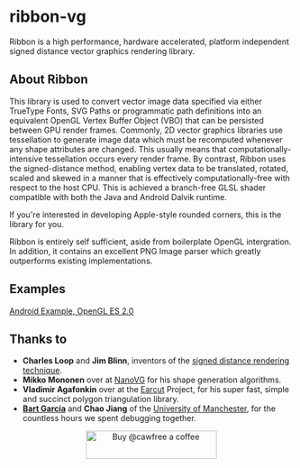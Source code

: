 # ribbon-vg

Ribbon is a high performance, hardware accelerated, platform independent signed distance vector graphics rendering library.

## About Ribbon

This library is used to convert vector image data specified via either TrueType Fonts, SVG Paths or programmatic path definitions into an equivalent OpenGL Vertex Buffer Object (VBO) that can be persisted between GPU render frames. Commonly, 2D vector graphics libraries use tessellation to generate image data which must be recomputed whenever any shape attributes are changed. This usually means that computationally-intensive tessellation occurs every render frame. By contrast, Ribbon uses the signed-distance method, enabling vertex data to be translated, rotated, scaled and skewed in a manner that is effectively computationally-free with respect to the host CPU. This is achieved a branch-free GLSL shader compatible with both the Java and Android Dalvik runtime. 

If you're interested in developing Apple-style rounded corners, this is the library for you.

Ribbon is entirely self sufficient, aside from boilerplate OpenGL intergration. In addition, it contains an excellent PNG Image parser which greatly outperforms existing implementations.

## Examples
[Android Example, OpenGL ES 2.0](https://github.com/Cawfree/Android-RibbonVG-Example)

## Thanks to

* **Charles Loop** and **Jim Blinn**, inventors of the [signed distance rendering technique](http://http.developer.nvidia.com/GPUGems3/gpugems3_ch25.html).
* **Mikko Mononen** over at [NanoVG](https://github.com/memononen) for his shape generation algorithms.
* **Vladimir Agafonkin** over at the [Earcut](https://github.com/mapbox/earcut) Project, for his super fast, simple and succinct polygon triangulation library.
* [**Bart Garcia**](https://github.com/BartGarciaNathan) and **Chao Jiang** of the [University of Manchester](http://www.eee.manchester.ac.uk/), for the countless hours we spent debugging together.

<p align="center">
  <a href="https://www.buymeacoffee.com/cawfree">
    <img src="https://cdn.buymeacoffee.com/buttons/default-orange.png" alt="Buy @cawfree a coffee" width="232" height="50" />
  </a>
</p>
